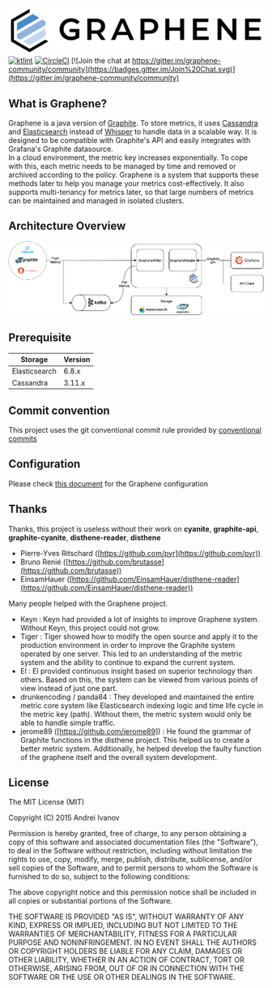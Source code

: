 ![Graphene](docs/logo/GrapheneSignature.png)   
[![ktlint](https://img.shields.io/badge/code%20style-%E2%9D%A4-FF4081.svg)](https://ktlint.github.io/)  [![CircleCI](https://circleci.com/gh/graphene-monitoring/graphene.svg?style=svg)](https://circleci.com/gh/graphene-monitoring/graphene)   [![Join the chat at https://gitter.im/graphene-community/community](https://badges.gitter.im/Join%20Chat.svg)](https://gitter.im/graphene-community/community)

## What is Graphene?
Graphene is a java version of [Graphite](https://graphiteapp.org). To
store metrics, it uses [Cassandra](https://github.com/apache/cassandra)
and [Elasticsearch](https://github.com/elastic/elasticsearch) instead of
[Whisper](https://github.com/graphite-project/whisper) to handle data in
a scalable way. It is designed to be compatible with Graphite's API and
easily integrates with Grafana's Graphite datasource.   
In a cloud environment, the metric key increases exponentially. To cope
with this, each metric needs to be managed by time and removed or
archived according to the policy. Graphene is a system that supports
these methods later to help you manage your metrics cost-effectively. It
also supports multi-tenancy for metrics later, so that large numbers of
metrics can be maintained and managed in isolated clusters.

## Architecture Overview

![Graphene](docs/main/GrapheneArchitecture.png)   

## Prerequisite

| Storage       | Version |
|---------------|---------|
| Elasticsearch | 6.8.x   |
| Cassandra     | 3.11.x  |

## Commit convention
This project uses the git conventional commit rule provided by [conventional commits](https://www.conventionalcommits.org/en/v1.0.0-beta.4/)

## Configuration
Please check [this document](https://github.com/graphene-monitoring/graphene/wiki/Configuration) for the Graphene configuration

## Thanks

Thanks, this project is useless without their work on **cyanite**, **graphite-api**, **graphite-cyanite**, **disthene-reader**, **disthene**

- Pierre-Yves Ritschard ([https://github.com/pyr](https://github.com/pyr))
- Bruno Renié ([https://github.com/brutasse](https://github.com/brutasse))
- EinsamHauer ([https://github.com/EinsamHauer/disthene-reader](https://github.com/EinsamHauer/disthene-reader))

Many people helped with the Graphene project.

- Keyn : Keyn had provided a lot of insights to improve Graphene system. Without Keyn, this project could not grow.    
- Tiger : Tiger showed how to modify the open source and apply it to the production environment in order to improve the Graphite system operated by one server. This led to an understanding of the metric system and the ability to continue to expand the current system.      
- El : El provided continuous insight based on superior technology than others. Based on this, the system can be viewed from various points of view instead of just one part.   
- drunkencoding / panda84 : They developed and maintained the entire metric core system like Elasticsearch indexing logic and time life cycle in the metric key (path). Without them, the metric system would only be able to handle simple traffic.   
- jerome89 ([https://github.com/jerome89]) : He found the grammar of Graphite functions in the disthene project. This helped us to create a better metric system. Additionally, he helped develop the faulty function of the graphene itself and the overall system development.   

## License

The MIT License (MIT)

Copyright (C) 2015 Andrei Ivanov

Permission is hereby granted, free of charge, to any person obtaining a copy
of this software and associated documentation files (the "Software"), to deal
in the Software without restriction, including without limitation the rights
to use, copy, modify, merge, publish, distribute, sublicense, and/or sell
copies of the Software, and to permit persons to whom the Software is
furnished to do so, subject to the following conditions:

The above copyright notice and this permission notice shall be included in all
copies or substantial portions of the Software.

THE SOFTWARE IS PROVIDED "AS IS", WITHOUT WARRANTY OF ANY KIND, EXPRESS OR
IMPLIED, INCLUDING BUT NOT LIMITED TO THE WARRANTIES OF MERCHANTABILITY,
FITNESS FOR A PARTICULAR PURPOSE AND NONINFRINGEMENT. IN NO EVENT SHALL THE
AUTHORS OR COPYRIGHT HOLDERS BE LIABLE FOR ANY CLAIM, DAMAGES OR OTHER
LIABILITY, WHETHER IN AN ACTION OF CONTRACT, TORT OR OTHERWISE, ARISING FROM,
OUT OF OR IN CONNECTION WITH THE SOFTWARE OR THE USE OR OTHER DEALINGS IN THE
SOFTWARE.
